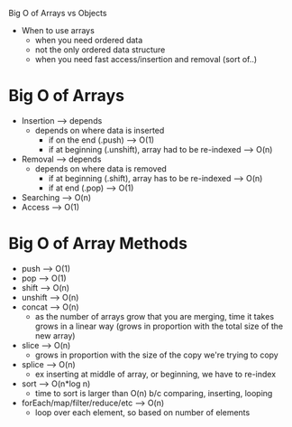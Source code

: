 Big O of Arrays vs Objects

- When to use arrays
  - when you need ordered data
  - not the only ordered data structure
  - when you need fast access/insertion and removal (sort of..)

# Big O of Arrays
- Insertion --> depends
  - depends on where data is inserted
    - if on the end (.push) --> O(1)
    - if at beginning (.unshift), array had to be re-indexed --> O(n)
- Removal --> depends
  - depends on where data is removed
    - if at beginning (.shift), array has to be re-indexed --> O(n)
    - if at end (.pop) --> O(1)
- Searching --> O(n)
- Access --> O(1)

# Big O of Array Methods
- push --> O(1)
- pop --> O(1)
- shift --> O(n)
- unshift --> O(n)
- concat --> O(n)
  - as the number of arrays grow that you are merging, time it takes grows in a linear way (grows in proportion with the total size of the new array)
- slice --> O(n)
  - grows in proportion with the size of the copy we're trying to copy
- splice --> O(n)
  - ex inserting at middle of array, or beginning, we have to re-index
- sort --> O(n*log n)
  - time to sort is larger than O(n) b/c comparing, inserting, looping 
- forEach/map/filter/reduce/etc --> O(n)
  - loop over each element, so based on number of elements